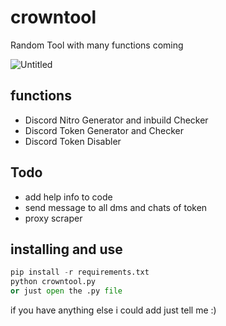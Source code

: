 # crowntool
Random Tool with many functions coming

![Untitled](https://user-images.githubusercontent.com/58895443/126803591-306c8014-e7d9-4df3-8c82-93bd6b947621.png)
## functions

- Discord Nitro Generator and inbuild Checker
- Discord Token Generator and Checker
- Discord Token Disabler

## Todo

- add help info to code
- send message to all dms and chats of token
- proxy scraper

## installing and use
```python
pip install -r requirements.txt
python crowntool.py
or just open the .py file
```

if you have anything else i could add just tell me :)
